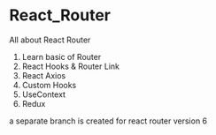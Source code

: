 # React_Router
All about React Router

1. Learn basic of Router
2. React Hooks & Router Link
3. React Axios
4. Custom Hooks 
5. UseContext
6. Redux

a separate branch is created for react router version 6

